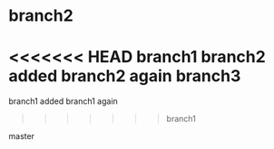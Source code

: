 # branch2
<<<<<<< HEAD
branch1
branch2
added branch2 again
branch3
=======
 branch1
 added branch1 again
>>>>>>> branch1

master